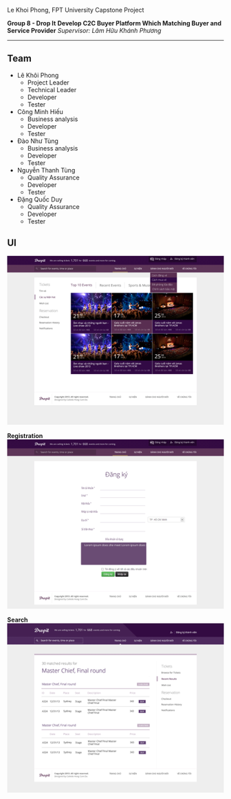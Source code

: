 Le Khoi Phong, FPT University Capstone Project

**Group 8 - Drop It**
**Develop C2C Buyer Platform Which Matching Buyer and Service Provider**
*Supervisor: Lâm Hữu Khánh Phương*


----------


Team
----

 - Lê Khôi Phong
	 - Project Leader
	 - Technical Leader
	 - Developer
	 - Tester
 - Công Minh Hiếu
	 - Business analysis
	 - Developer
	 - Tester
 - Đào Như Tùng
	 - Business analysis
	 - Developer
	 - Tester
 - Nguyễn Thanh Tùng
	 - Quality Assurance
	 - Developer
	 - Tester
 - Đặng Quốc Duy
	 - Quality Assurance
	 - Developer
	 - Tester

UI
----
![](https://github.com/phonglk/fptu_capstone/blob/master/HTML/dropit3.png?raw=true)

**Registration**
![](https://github.com/phonglk/fptu_capstone/blob/master/HTML/Register.png?raw=true)

**Search**
![](https://github.com/phonglk/fptu_capstone/blob/master/HTML/dropit_search.png?raw=true)
